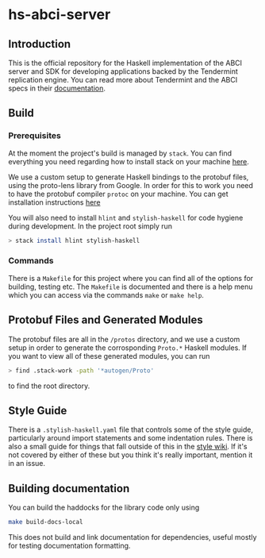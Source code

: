 # hs-abci-server

## Introduction
This is the official repository for the Haskell implementation of the ABCI server and
SDK for developing applications backed by the Tendermint replication engine. You can
read more about Tendermint and the ABCI specs in their [documentation](https://tendermint.com/docs/spec/abci/). 

## Build

### Prerequisites
At the moment the project's build is managed by `stack`. You can find everything you need regarding how to install stack on your machine [here](https://docs.haskellstack.org/en/stable/README/).

We use a custom setup to generate Haskell bindings to the protobuf files, using the proto-lens library from Google. In order for this to work you need to have the protobuf compiler `protoc` on your machine. You can get installation instructions [here](https://google.github.io/proto-lens/installing-protoc.html)

You will also need to install `hlint` and `stylish-haskell` for code hygiene during development. In the project root simply run

```bash
> stack install hlint stylish-haskell
```

### Commands
There is a `Makefile` for this project where you can find all of the options for building, testing etc. The `Makefile`
is documented and there is a help menu which you can access via the commands `make` or `make help`.

## Protobuf Files and Generated Modules
The protobuf files are all in the `/protos` directory, and we use a custom setup in order
to generate the corrosponding `Proto.*` Haskell modules. If you want to view all of these
generated modules, you can run

```bash
> find .stack-work -path '*autogen/Proto'
``` 

to find the root directory.

## Style Guide
There is a `.stylish-haskell.yaml` file that controls some of the style guide, particularly 
around import statements and some indentation rules. There is also a small guide for things that
fall outside of this in the [style wiki](https://github.com/f-o-a-m/hs-abci-server/wiki/code-style-guide).
If it's not covered by either of these but you think it's really important, mention it in an issue.

## Building documentation
You can build the haddocks for the library code only using

```bash
make build-docs-local
```

This does not build and link documentation for dependencies, useful mostly for testing
documentation formatting.
